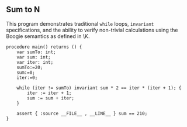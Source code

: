 ## Sum to N

This program demonstrates traditional `while` loops, `invariant`
specifications, and the ability to verify non-trivial calculations
using the Boogie semantics as defined in \K.

```boogie
procedure main() returns () {
    var sumTo: int;
    var sum: int;
    var iter: int;
    sumTo:=20;
    sum:=0;
    iter:=0;

    while (iter != sumTo) invariant sum * 2 == iter * (iter + 1); {
        iter := iter + 1;
        sum := sum + iter;
    }

    assert { :source __FILE__ , __LINE__ } sum == 210;
}
```

